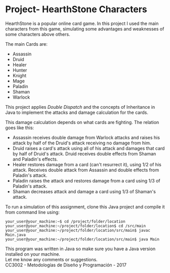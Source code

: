 # Project- HearthStone Characters

HearthStone is a popular online card game. In this project I used the main characters from this game, simulating some advantages and weaknesses of some characters above others.

The main Cards are:
* Assassin
* Druid
* Healer
* Hunter
* Knight
* Mage
* Paladin
* Shaman
* Warlock

This project applies *Double Dispatch* and the concepts of Inheritance in Java to implement the attacks and damage calculation for the cards.

This damage calculation depends on what cards are fighting. The relation goes like this:
* Assassin receives double damage from Warlock attacks and raises his attack by half of the Druid's attack receiving no damage from him.
* Druid raises a card's attack using all of his attack and damages that card by half of Druid's attack. Druid receives double effects from Shaman and Paladin's effects.
* Healer restores damage from a card (can't resurrect it), using 1/2 of his attack. Receives double attack from Assassin and double effects from Paladin's attack.
* Paladin raises the attack and restores damage from a card using 1/3 of Paladin's attack.
* Shaman decreases attack and damage a card using 1/3 of Shaman's attack.

To run a simulation of this assignment, clone this Java project and compile it from command line using:
```console
your_user@your_machine:~$ cd /project/folder/location
your_user@your_machine:~/project/folder/location$ cd /src/main
your_user@your_machine:~/project/folder/location/src/main$ javac Main.java
your_user@your_machine:~/project/folder/location/src/main$ java Main
```

This program was written in Java so make sure you have a Java version installed on your machine.  
Let me know any comments or suggestions.  
CC3002 - Metodologías de Diseño y Programación - 2017  
